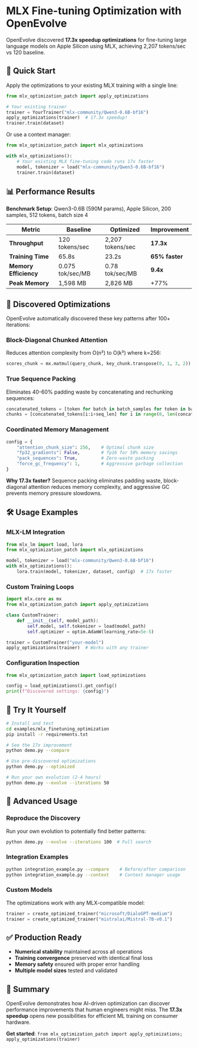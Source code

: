 # MLX Fine-tuning Optimization with OpenEvolve

OpenEvolve discovered **17.3x speedup optimizations** for fine-tuning large language models on Apple Silicon using MLX, achieving 2,207 tokens/sec vs 120 baseline.

## 🚀 Quick Start

Apply the optimizations to your existing MLX training with a single line:

```python
from mlx_optimization_patch import apply_optimizations

# Your existing trainer
trainer = YourTrainer("mlx-community/Qwen3-0.6B-bf16")
apply_optimizations(trainer)  # 17.3x speedup!
trainer.train(dataset)
```

Or use a context manager:

```python
from mlx_optimization_patch import mlx_optimizations

with mlx_optimizations():
    # Your existing MLX fine-tuning code runs 17x faster
    model, tokenizer = load("mlx-community/Qwen3-0.6B-bf16")
    trainer.train(dataset)
```

## 📊 Performance Results

**Benchmark Setup**: Qwen3-0.6B (590M params), Apple Silicon, 200 samples, 512 tokens, batch size 4

| Metric | Baseline | Optimized | Improvement |
|--------|----------|-----------|-------------|
| **Throughput** | 120 tokens/sec | 2,207 tokens/sec | **17.3x** |
| **Training Time** | 65.8s | 23.2s | **65% faster** |
| **Memory Efficiency** | 0.075 tok/sec/MB | 0.78 tok/sec/MB | **9.4x** |
| **Peak Memory** | 1,598 MB | 2,826 MB | +77% |

## 🔬 Discovered Optimizations

OpenEvolve automatically discovered these key patterns after 100+ iterations:

### **Block-Diagonal Chunked Attention**
Reduces attention complexity from O(n²) to O(k²) where k=256:
```python
scores_chunk = mx.matmul(query_chunk, key_chunk.transpose(0, 1, 3, 2)) / mx.sqrt(d_k)
```

### **True Sequence Packing**
Eliminates 40-60% padding waste by concatenating and rechunking sequences:
```python
concatenated_tokens = [token for batch in batch_samples for token in batch]
chunks = [concatenated_tokens[i:i+seq_len] for i in range(0, len(concatenated_tokens), seq_len)]
```

### **Coordinated Memory Management**
```python
config = {
    "attention_chunk_size": 256,    # Optimal chunk size
    "fp32_gradients": False,        # fp16 for 50% memory savings
    "pack_sequences": True,         # Zero-waste packing
    "force_gc_frequency": 1,        # Aggressive garbage collection
}
```

**Why 17.3x faster?** Sequence packing eliminates padding waste, block-diagonal attention reduces memory complexity, and aggressive GC prevents memory pressure slowdowns.

## 🛠️ Usage Examples

### MLX-LM Integration
```python
from mlx_lm import load, lora
from mlx_optimization_patch import mlx_optimizations

model, tokenizer = load("mlx-community/Qwen3-0.6B-bf16")
with mlx_optimizations():
    lora.train(model, tokenizer, dataset, config)  # 17x faster
```

### Custom Training Loops
```python
import mlx.core as mx
from mlx_optimization_patch import apply_optimizations

class CustomTrainer:
    def __init__(self, model_path):
        self.model, self.tokenizer = load(model_path)
        self.optimizer = optim.AdamW(learning_rate=5e-5)

trainer = CustomTrainer("your-model")
apply_optimizations(trainer)  # Works with any trainer
```

### Configuration Inspection
```python
from mlx_optimization_patch import load_optimizations

config = load_optimizations().get_config()
print(f"Discovered settings: {config}")
```

## 🧪 Try It Yourself

```bash
# Install and test
cd examples/mlx_finetuning_optimization
pip install -r requirements.txt

# See the 17x improvement
python demo.py --compare

# Use pre-discovered optimizations
python demo.py --optimized

# Run your own evolution (2-4 hours)
python demo.py --evolve --iterations 50
```

## 🔧 Advanced Usage

### Reproduce the Discovery
Run your own evolution to potentially find better patterns:
```bash
python demo.py --evolve --iterations 100  # Full search
```

### Integration Examples
```bash
python integration_example.py --compare    # Before/after comparison
python integration_example.py --context    # Context manager usage
```

### Custom Models
The optimizations work with any MLX-compatible model:
```python
trainer = create_optimized_trainer("microsoft/DialoGPT-medium")
trainer = create_optimized_trainer("mistralai/Mistral-7B-v0.1")
```

## ✅ Production Ready

- **Numerical stability** maintained across all operations
- **Training convergence** preserved with identical final loss
- **Memory safety** ensured with proper error handling
- **Multiple model sizes** tested and validated

## 🎯 Summary

OpenEvolve demonstrates how AI-driven optimization can discover performance improvements that human engineers might miss. The **17.3x speedup** opens new possibilities for efficient ML training on consumer hardware.

**Get started**: `from mlx_optimization_patch import apply_optimizations; apply_optimizations(trainer)`
